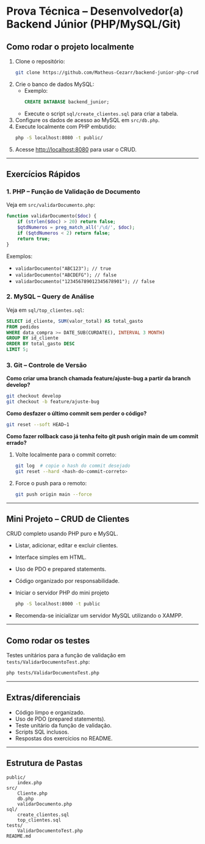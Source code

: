 # Prova Técnica – Desenvolvedor(a) Backend Júnior (PHP/MySQL/Git)

## Como rodar o projeto localmente

1. Clone o repositório:
   ```bash
   git clone https://github.com/Matheus-Cezarr/backend-junior-php-crud.git
   ```
2. Crie o banco de dados MySQL:
   - Exemplo:
     ```sql
     CREATE DATABASE backend_junior;
     ```
   - Execute o script `sql/create_clientes.sql` para criar a tabela.
3. Configure os dados de acesso ao MySQL em `src/db.php`.
4. Execute localmente com PHP embutido:
   ```bash
   php -S localhost:8080 -t public/
   ```
5. Acesse [http://localhost:8080](http://localhost:8080) para usar o CRUD.

---

## Exercícios Rápidos

### 1. PHP – Função de Validação de Documento

Veja em `src/validarDocumento.php`:

```php
function validarDocumento($doc) {
    if (strlen($doc) > 20) return false;
    $qtdNumeros = preg_match_all('/\d/', $doc);
    if ($qtdNumeros < 2) return false;
    return true;
}
```
Exemplos:
- `validarDocumento("ABC123"); // true`
- `validarDocumento("ABCDEFG"); // false`
- `validarDocumento("123456789012345678901"); // false`

### 2. MySQL – Query de Análise

Veja em `sql/top_clientes.sql`:

```sql
SELECT id_cliente, SUM(valor_total) AS total_gasto
FROM pedidos
WHERE data_compra >= DATE_SUB(CURDATE(), INTERVAL 3 MONTH)
GROUP BY id_cliente
ORDER BY total_gasto DESC
LIMIT 5;
```

### 3. Git – Controle de Versão

**Como criar uma branch chamada feature/ajuste-bug a partir da branch develop?**
```bash
git checkout develop
git checkout -b feature/ajuste-bug
```

**Como desfazer o último commit sem perder o código?**
```bash
git reset --soft HEAD~1
```

**Como fazer rollback caso já tenha feito git push origin main de um commit errado?**
1. Volte localmente para o commit correto:
   ```bash
   git log  # copie o hash do commit desejado
   git reset --hard <hash-do-commit-correto>
   ```
2. Force o push para o remoto:
   ```bash
   git push origin main --force
   ```

---

## Mini Projeto – CRUD de Clientes

CRUD completo usando PHP puro e MySQL.

- Listar, adicionar, editar e excluir clientes.
- Interface simples em HTML.
- Uso de PDO e prepared statements.
- Código organizado por responsabilidade.

- Iniciar o servidor PHP do mini projeto

   ```bash
   php -S localhost:8000 -t public
   ```
- Recomenda-se inicializar um servidor MySQL utilizando o XAMPP.
---

## Como rodar os testes

Testes unitários para a função de validação em `tests/ValidarDocumentoTest.php`:
```bash
php tests/ValidarDocumentoTest.php
```

---

## Extras/diferenciais

- Código limpo e organizado.
- Uso de PDO (prepared statements).
- Teste unitário da função de validação.
- Scripts SQL inclusos.
- Respostas dos exercícios no README.

---

## Estrutura de Pastas

```
public/
    index.php
src/
    Cliente.php
    db.php
    validarDocumento.php
sql/
    create_clientes.sql
    top_clientes.sql
tests/
    ValidarDocumentoTest.php
README.md
```
